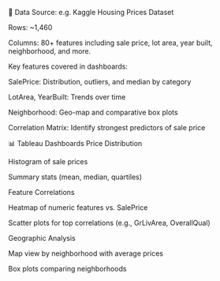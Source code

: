 🔎 Data
Source: e.g. Kaggle Housing Prices Dataset

Rows: ~1,460

Columns: 80+ features including sale price, lot area, year built, neighborhood, and more.

Key features covered in dashboards:

SalePrice: Distribution, outliers, and median by category

LotArea, YearBuilt: Trends over time

Neighborhood: Geo-map and comparative box plots

Correlation Matrix: Identify strongest predictors of sale price

📊 Tableau Dashboards
Price Distribution

Histogram of sale prices

Summary stats (mean, median, quartiles)

Feature Correlations

Heatmap of numeric features vs. SalePrice

Scatter plots for top correlations (e.g., GrLivArea, OverallQual)

Geographic Analysis

Map view by neighborhood with average prices

Box plots comparing neighborhoods
